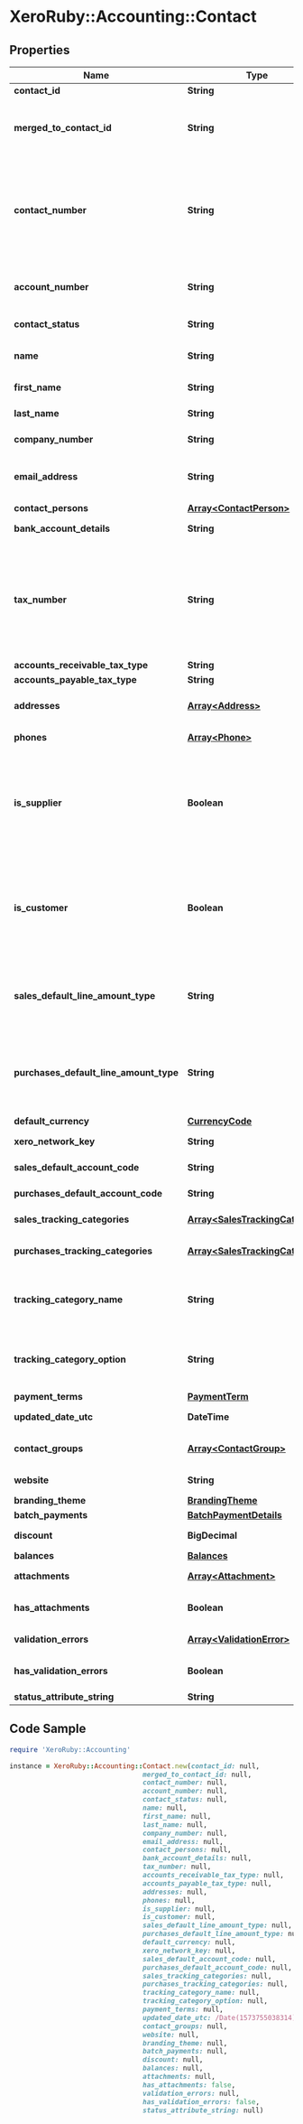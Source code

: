 # XeroRuby::Accounting::Contact

## Properties

Name | Type | Description | Notes
------------ | ------------- | ------------- | -------------
**contact_id** | **String** | Xero identifier | [optional] 
**merged_to_contact_id** | **String** | ID for the destination of a merged contact. Only returned when using paging or when fetching a contact by ContactId or ContactNumber. | [optional] 
**contact_number** | **String** | This can be updated via the API only i.e. This field is read only on the Xero contact screen, used to identify contacts in external systems (max length &#x3D; 50). If the Contact Number is used, this is displayed as Contact Code in the Contacts UI in Xero. | [optional] 
**account_number** | **String** | A user defined account number. This can be updated via the API and the Xero UI (max length &#x3D; 50) | [optional] 
**contact_status** | **String** | Current status of a contact – see contact status types | [optional] 
**name** | **String** | Full name of contact/organisation (max length &#x3D; 255) | [optional] 
**first_name** | **String** | First name of contact person (max length &#x3D; 255) | [optional] 
**last_name** | **String** | Last name of contact person (max length &#x3D; 255) | [optional] 
**company_number** | **String** | Company registration number (max length &#x3D; 50) | [optional] 
**email_address** | **String** | Email address of contact person (umlauts not supported) (max length  &#x3D; 255) | [optional] 
**contact_persons** | [**Array&lt;ContactPerson&gt;**](ContactPerson.md) | See contact persons | [optional] 
**bank_account_details** | **String** | Bank account number of contact | [optional] 
**tax_number** | **String** | Tax number of contact – this is also known as the ABN (Australia), GST Number (New Zealand), VAT Number (UK) or Tax ID Number (US and global) in the Xero UI depending on which regionalized version of Xero you are using (max length &#x3D; 50) | [optional] 
**accounts_receivable_tax_type** | **String** | The tax type from TaxRates | [optional] 
**accounts_payable_tax_type** | **String** | The tax type from TaxRates | [optional] 
**addresses** | [**Array&lt;Address&gt;**](Address.md) | Store certain address types for a contact – see address types | [optional] 
**phones** | [**Array&lt;Phone&gt;**](Phone.md) | Store certain phone types for a contact – see phone types | [optional] 
**is_supplier** | **Boolean** | true or false – Boolean that describes if a contact that has any AP  invoices entered against them. Cannot be set via PUT or POST – it is automatically set when an accounts payable invoice is generated against this contact. | [optional] 
**is_customer** | **Boolean** | true or false – Boolean that describes if a contact has any AR invoices entered against them. Cannot be set via PUT or POST – it is automatically set when an accounts receivable invoice is generated against this contact. | [optional] 
**sales_default_line_amount_type** | **String** | The default sales line amount type for a contact. Only available when summaryOnly parameter or paging is used, or when fetch by ContactId or ContactNumber. | [optional] 
**purchases_default_line_amount_type** | **String** | The default purchases line amount type for a contact Only available when summaryOnly parameter or paging is used, or when fetch by ContactId or ContactNumber. | [optional] 
**default_currency** | [**CurrencyCode**](CurrencyCode.md) |  | [optional] 
**xero_network_key** | **String** | Store XeroNetworkKey for contacts. | [optional] 
**sales_default_account_code** | **String** | The default sales account code for contacts | [optional] 
**purchases_default_account_code** | **String** | The default purchases account code for contacts | [optional] 
**sales_tracking_categories** | [**Array&lt;SalesTrackingCategory&gt;**](SalesTrackingCategory.md) | The default sales tracking categories for contacts | [optional] 
**purchases_tracking_categories** | [**Array&lt;SalesTrackingCategory&gt;**](SalesTrackingCategory.md) | The default purchases tracking categories for contacts | [optional] 
**tracking_category_name** | **String** | The name of the Tracking Category assigned to the contact under SalesTrackingCategories and PurchasesTrackingCategories | [optional] 
**tracking_category_option** | **String** | The name of the Tracking Option assigned to the contact under SalesTrackingCategories and PurchasesTrackingCategories | [optional] 
**payment_terms** | [**PaymentTerm**](PaymentTerm.md) |  | [optional] 
**updated_date_utc** | **DateTime** | UTC timestamp of last update to contact | [optional] 
**contact_groups** | [**Array&lt;ContactGroup&gt;**](ContactGroup.md) | Displays which contact groups a contact is included in | [optional] 
**website** | **String** | Website address for contact (read only) | [optional] 
**branding_theme** | [**BrandingTheme**](BrandingTheme.md) |  | [optional] 
**batch_payments** | [**BatchPaymentDetails**](BatchPaymentDetails.md) |  | [optional] 
**discount** | **BigDecimal** | The default discount rate for the contact (read only) | [optional] 
**balances** | [**Balances**](Balances.md) |  | [optional] 
**attachments** | [**Array&lt;Attachment&gt;**](Attachment.md) | Displays array of attachments from the API | [optional] 
**has_attachments** | **Boolean** | A boolean to indicate if a contact has an attachment | [optional] [default to false]
**validation_errors** | [**Array&lt;ValidationError&gt;**](ValidationError.md) | Displays validation errors returned from the API | [optional] 
**has_validation_errors** | **Boolean** | A boolean to indicate if a contact has an validation errors | [optional] [default to false]
**status_attribute_string** | **String** | Status of object | [optional] 

## Code Sample

```ruby
require 'XeroRuby::Accounting'

instance = XeroRuby::Accounting::Contact.new(contact_id: null,
                                 merged_to_contact_id: null,
                                 contact_number: null,
                                 account_number: null,
                                 contact_status: null,
                                 name: null,
                                 first_name: null,
                                 last_name: null,
                                 company_number: null,
                                 email_address: null,
                                 contact_persons: null,
                                 bank_account_details: null,
                                 tax_number: null,
                                 accounts_receivable_tax_type: null,
                                 accounts_payable_tax_type: null,
                                 addresses: null,
                                 phones: null,
                                 is_supplier: null,
                                 is_customer: null,
                                 sales_default_line_amount_type: null,
                                 purchases_default_line_amount_type: null,
                                 default_currency: null,
                                 xero_network_key: null,
                                 sales_default_account_code: null,
                                 purchases_default_account_code: null,
                                 sales_tracking_categories: null,
                                 purchases_tracking_categories: null,
                                 tracking_category_name: null,
                                 tracking_category_option: null,
                                 payment_terms: null,
                                 updated_date_utc: /Date(1573755038314)/,
                                 contact_groups: null,
                                 website: null,
                                 branding_theme: null,
                                 batch_payments: null,
                                 discount: null,
                                 balances: null,
                                 attachments: null,
                                 has_attachments: false,
                                 validation_errors: null,
                                 has_validation_errors: false,
                                 status_attribute_string: null)
```


